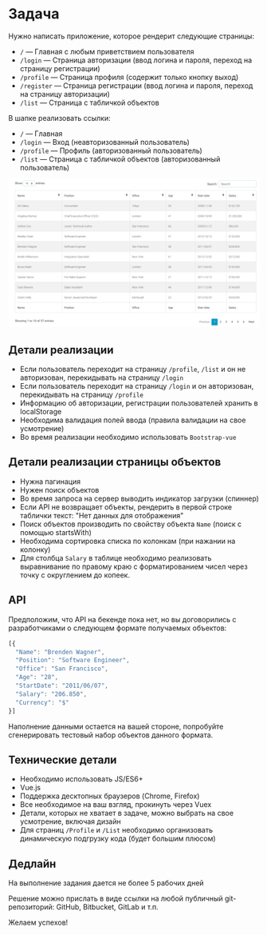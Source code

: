 # Задача
Нужно написать приложение, которое рендерит следующие страницы:
* `/` — Главная с любым приветствием пользователя
* `/login` — Страница авторизации (ввод логина и пароля, переход на страницу регистрации)
* `/profile` — Страница профиля (содержит только кнопку выход)
* `/register` — Страница регистрации (ввод логина и пароля, переход на страницу авторизации)
* `/list` — Страница с табличкой объектов

В шапке реализовать ссылки:
* `/` — Главная
* `/login` — Вход (неавторизованный пользователь)
* `/profile` — Профиль (авторизованный пользователь)
* `/list` — Страница с табличкой объектов (авторизованный пользователь)

![](https://github.com/Sevser/frontend-test-tasks/raw/master/frontend-task-0.png)

## Детали реализации
* Если пользователь переходит на страницу `/profile`, `/list`  и он не авторизован, перекидывать на страницу `/login`
* Если пользователь переходит на страницу `/login`  и он авторизован, перекидывать на страницу `/profile`
* Информацию об авторизации, регистрации пользователей хранить в localStorage
* Необходима валидация полей ввода (правила валидации на свое усмотрение)
* Во время реализации необходимо использовать `Bootstrap-vue`

## Детали реализации страницы объектов
* Нужна пагинация
* Нужен поиск объектов
* Во время запроса на сервер выводить индикатор загрузки (спиннер)
* Если API не возвращает объекты, рендерить в первой строке таблички текст: "Нет данных для отображения"
* Поиск объектов производить по свойству объекта `Name` (поиск с помощью startsWith)
* Необходима сортировка списка по колонкам (при нажании на колонку)
* Для столбца `Salary` в таблице необходимо реализовать выравнивание по правому краю с форматированием чисел через точку с округлением до копеек.

## API
Предположим, что API на бекенде пока нет, но вы договорились с разработчиками о следующем формате получаемых объектов:
```js
[{
  "Name": "Brenden Wagner",
  "Position": "Software Engineer",
  "Office": "San Francisco",
  "Age": "28",
  "StartDate": "2011/06/07",
  "Salary": "206.850",
  "Currency": "$"
}]
```
Наполнение данными остается на вашей стороне, попробуйте сгенерировать тестовый набор объектов данного формата.

## Технические детали
* Необходимо использовать JS/ES6+
* Vue.js
* Поддержка десктопных браузеров (Chrome, Firefox)
* Все необходимое на ваш взгляд, прокинуть через Vuex
* Детали, которых не хватает в задаче, можно выбрать на свое усмотрение, включая дизайн
* Для страниц `/Profile` и `/List` необходимо организовать динамическую подгрузку кода (будет большим плюсом)

## Дедлайн
На выполнение задания дается не более 5 рабочих дней

Решение можно прислать в виде ссылки на любой публичный git-репозиторий: GitHub, Bitbucket, GitLab и т.п.

Желаем успехов!
